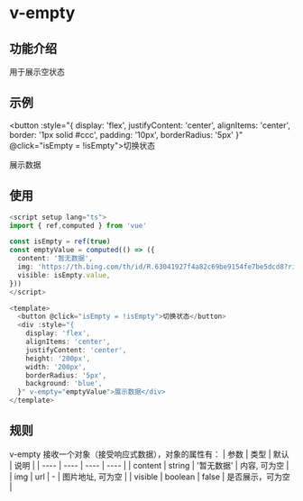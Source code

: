 # v-empty

## 功能介绍

用于展示空状态

## 示例

<script setup lang="ts">
import { ref,reactive,computed } from 'vue'

const isEmpty = ref(true)
const emptyValue = computed(() => ({
  content: '暂无数据',
  img: 'https://th.bing.com/th/id/R.63041927f4a82c69be9154fe7be5dcd8?rik=rEmOJUuEAW8hPQ&riu=http%3a%2f%2fpic.bizhi360.com%2fbbpic%2f22%2f1522.jpg&ehk=yPnRjbJRaymFBmY2UhpFn2DPanf0HBpPLctjo3h3vRA%3d&risl=&pid=ImgRaw&r=0',
  visible: isEmpty.value,
}))
</script>

<button
:style="{
display: 'flex',
justifyContent: 'center',
alignItems: 'center',
border: '1px solid #ccc',
padding: '10px',
borderRadius: '5px'
}" @click="isEmpty = !isEmpty">切换状态</button>

  <div :style="{
    display: 'flex',
    alignItems: 'center',
    justifyContent: 'center',
    height: '200px',
    width: '200px',
    borderRadius: '5px',
    background: 'blue',
  }" v-empty="emptyValue">展示数据</div>

## 使用

```typescript {22}
<script setup lang="ts">
import { ref,computed } from 'vue'

const isEmpty = ref(true)
const emptyValue = computed(() => ({
  content: '暂无数据',
  img: 'https://th.bing.com/th/id/R.63041927f4a82c69be9154fe7be5dcd8?rik=rEmOJUuEAW8hPQ&riu=http%3a%2f%2fpic.bizhi360.com%2fbbpic%2f22%2f1522.jpg&ehk=yPnRjbJRaymFBmY2UhpFn2DPanf0HBpPLctjo3h3vRA%3d&risl=&pid=ImgRaw&r=0',
  visible: isEmpty.value,
}))
</script>

<template>
  <button @click="isEmpty = !isEmpty">切换状态</button>
  <div :style="{
    display: 'flex',
    alignItems: 'center',
    justifyContent: 'center',
    height: '200px',
    width: '200px',
    borderRadius: '5px',
    background: 'blue',
  }" v-empty="emptyValue">展示数据</div>
</template>
```

## 规则

v-empty 接收一个对象（接受响应式数据），对象的属性有：
| 参数 | 类型 | 默认 | 说明 |
| ---- | ---- | ---- | ---- |
| content | string | '暂无数据' | 内容, 可为空 |
| img | url | - | 图片地址, 可为空 |
| visible | boolean | false | 是否展示，可为空 |

<style scoped>
  table {
    display: table;
    width: 100%;
    border-collapse: collapse;
  }
  td {
    width: 25%;

  }
  th {
    width: 25%;
  }
</style>
